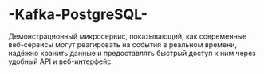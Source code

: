 # -Kafka-PostgreSQL-
Демонстрационный микросервис, показывающий, как современные веб-сервисы могут реагировать на события в реальном времени, надёжно хранить данные и предоставлять быстрый доступ к ним через удобный API и веб-интерфейс.
